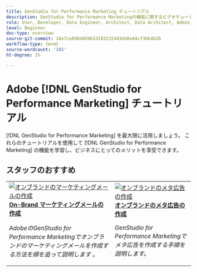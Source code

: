 ```yaml
---
title: GenStudio for Performance Marketing チュートリアル
description: GenStudio for Performance Marketingの機能に関するビデオチュートリアルをご覧ください。 オンブランドのアセットをすばやく作成し、バリエーションを生成し、エクスペリエンスを最適化する方法について説明します。
role: User, Developer, Data Engineer, Architect, Data Architect, Admin, Leader
level: Beginner
doc-type: overview
source-git-commit: 16e7ce896d450633183232443eb8a44cf3bb4b2b
workflow-type: tm+mt
source-wordcount: '101'
ht-degree: 1%

---
```



# Adobe [!DNL GenStudio for Performance Marketing] チュートリアル


[!DNL GenStudio for Performance Marketing] を最大限に活用しましょう。 これらのチュートリアルを使用して [!DNL GenStudio for Performance Marketing] の機能を学習し、ビジネスにとってのメリットを享受できます。

<!-- 

To get started, 

* See the **"What's New"** section below for the latest updates and features
* **Staff Picks** highlights some of our favorite content 
* Explore the content by topic and subtopic in the **left navigation**
* Use the **search** field at the top of the page if you know what you want to learn

Curated learning experiences by role and skill level are also offered in the courses section. Simply sign-in with your Adobe ID and navigate to **Learn > Recommended courses** in the top navigation.


<div id="recs-overview-body-1"></div>
<div id="recs-overview-body-2"></div>
<div id="recs-overview-body-3"></div>
<div id="recs-overview-body-4"></div>
<div id="recs-overview-body-5"></div>
<div id="recs-overview-body-6"></div>

<div id="staff-picks-section">

-->

## スタッフのおすすめ

<table>
<tr>
  <td>
    <a href="./creating-experiences/creating-on-brand-emails.md">
      <img alt="オンブランドのマーケティングメールの作成" src="https://video.tv.adobe.com/v/3435056?format=jpeg" />
    </a>
    <div>
      <a href="./creating-experiences/creating-on-brand-emails.md">
    <strong>On-Brand マーケティングメールの作成 </strong>
    </a>
    </div>
    <p>
    <em>AdobeのGenStudio for Performance Marketingでオンブランドのマーケティングメールを作成する方法を順を追って説明します </em>。
    <p>
  </td>
  <td>
    <a href="./creating-experiences/creating-on-meta-ads.md">
      <img alt="オンブランドのメタ広告の作成" src="https://video.tv.adobe.com/v/3435057?format=jpeg" />
    </a>
    <div>
      <a href="./creating-experiences/creating-on-meta-ads.md">
    <strong> オンブランドのメタ広告の作成 </strong>
    </a>
    </div>
    <p>
    <em>GenStudio for Performance Marketingでメタ広告を作成する手順を説明します。</em>
    <p>
  </td>
</table>

</div>

<!--   
## Additional resources

[Adobe Analytics documentation](https://experienceleague.adobe.com/docs/analytics.html)

-->
